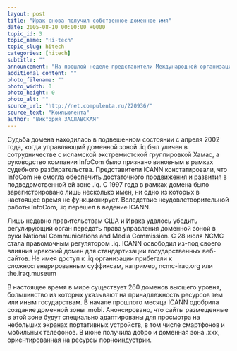 ```yaml
---
layout: post
title: "Ирак снова получил собственное доменное имя"
date: 2005-08-10 00:00:00 +0000
topic_id: 3
topic_name: "Hi-tech"
topic_slug: hitech
categories: [hitech]
subtitle: ""
announcement: "На прошлой неделе представители Международной организации по контролю за распределением доменного пространства в интернете (ICANN) объявили, что доменная зона .iq, указывающая на принадлежность к Ираку, переходит под управление национального регулятора, сообщает Associated Press."
additional_content: ""
photo_filename: ""
photo_width: 0
photo_height: 0
photo_alt: ""
source_url: "http://net.compulenta.ru/220936/"
source_text: "Компьюлента"
author: "Виктория ЗАСЛАВСКАЯ"
---
```

Судьба домена находилась в подвешенном состоянии с апреля 2002 года, когда управляющий доменной зоной .iq был уличен в сотрудничестве с исламской экстремистской группировкой Хамас, а руководство компании InfoCom было признано виновным в рамках судебного разбирательства. Представители ICANN констатировали, что InfoCom не смогла обеспечить достаточного продвижения и развития в подведомственной ей зоне .iq. С 1997 года в рамках домена было зарегистрировано лишь несколько имен, ни одно из которых в настоящее время не функционирует. Вследствие неудовлетворительной работы InfoCom, .iq перешел в ведение ICANN.

Лишь недавно правительствам США и Ирака удалось убедить регулирующий орган передать права управления доменной зоной в руки National Communications and Media Commission. С 28 июля NCMC стала правомочным регулятором .iq. ICANN освободил из-под своего влияния иракский домен для стандартизации государственных веб-сайтов. Не имея доступ к .iq организации прибегали к сложносгенерированным суффиксам, например, ncmc-iraq.org или the.iraq.museum

В настоящее время в мире существует 260 доменов высшего уровня, большинство из которых указывают на принадлежность ресурсов тем или иным государствам. В начале прошлого месяца ICANN одобрила создание доменной зоны .mobi. Анонсировано, что сайты размещенные в этой зоне будут специально адаптированы для просмотра на небольших экранах портативных устройств, в том числе смартфонов и мобильных телефонов. В июне получила добро и доменная зона .xxx, ориентированная на ресурсы порноиндустрии.
